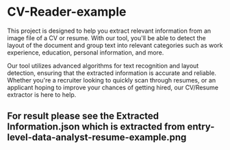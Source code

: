 # CV-Reader-example

This project is designed to help you extract relevant information from an image file of a CV or resume. With our tool, you'll be able to detect the layout of the document and group text into relevant categories such as work experience, education, personal information, and more.

Our tool utilizes advanced algorithms for text recognition and layout detection, ensuring that the extracted information is accurate and reliable. Whether you're a recruiter looking to quickly scan through resumes, or an applicant hoping to improve your chances of getting hired, our CV/Resume extractor is here to help.

## For result please see the Extracted Information.json which is extracted from entry-level-data-analyst-resume-example.png
